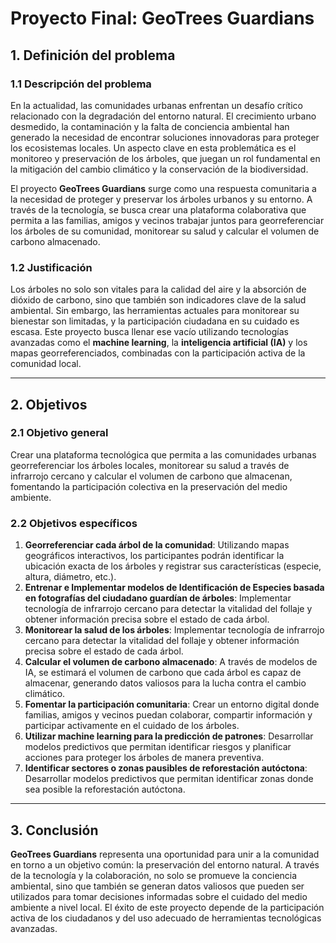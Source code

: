 # Proyecto Final: GeoTrees Guardians

## 1. Definición del problema

### 1.1 Descripción del problema

En la actualidad, las comunidades urbanas enfrentan un desafío crítico relacionado con la degradación del entorno natural. El crecimiento urbano desmedido, la contaminación y la falta de conciencia ambiental han generado la necesidad de encontrar soluciones innovadoras para proteger los ecosistemas locales. Un aspecto clave en esta problemática es el monitoreo y preservación de los árboles, que juegan un rol fundamental en la mitigación del cambio climático y la conservación de la biodiversidad.

El proyecto **GeoTrees Guardians** surge como una respuesta comunitaria a la necesidad de proteger y preservar los árboles urbanos y su entorno. A través de la tecnología, se busca crear una plataforma colaborativa que permita a las familias, amigos y vecinos trabajar juntos para georreferenciar los árboles de su comunidad, monitorear su salud y calcular el volumen de carbono almacenado.

### 1.2 Justificación

Los árboles no solo son vitales para la calidad del aire y la absorción de dióxido de carbono, sino que también son indicadores clave de la salud ambiental. Sin embargo, las herramientas actuales para monitorear su bienestar son limitadas, y la participación ciudadana en su cuidado es escasa. Este proyecto busca llenar ese vacío utilizando tecnologías avanzadas como el **machine learning**, la **inteligencia artificial (IA)** y los mapas georreferenciados, combinadas con la participación activa de la comunidad local.

---

## 2. Objetivos

### 2.1 Objetivo general

Crear una plataforma tecnológica que permita a las comunidades urbanas georreferenciar los árboles locales, monitorear su salud a través de infrarrojo cercano y calcular el volumen de carbono que almacenan, fomentando la participación colectiva en la preservación del medio ambiente.

### 2.2 Objetivos específicos

1. **Georreferenciar cada árbol de la comunidad**: Utilizando mapas geográficos interactivos, los participantes podrán identificar la ubicación exacta de los árboles y registrar sus características (especie, altura, diámetro, etc.).
2. **Entrenar e Implementar modelos de Identificación de Especies basada en fotografías del ciudadano guardían de árboles**: Implementar tecnología de infrarrojo cercano para detectar la vitalidad del follaje y obtener información precisa sobre el estado de cada árbol.
3. **Monitorear la salud de los árboles**: Implementar tecnología de infrarrojo cercano para detectar la vitalidad del follaje y obtener información precisa sobre el estado de cada árbol.
4. **Calcular el volumen de carbono almacenado**: A través de modelos de IA, se estimará el volumen de carbono que cada árbol es capaz de almacenar, generando datos valiosos para la lucha contra el cambio climático.
5. **Fomentar la participación comunitaria**: Crear un entorno digital donde familias, amigos y vecinos puedan colaborar, compartir información y participar activamente en el cuidado de los árboles.
6. **Utilizar machine learning para la predicción de patrones**: Desarrollar modelos predictivos que permitan identificar riesgos y planificar acciones para proteger los árboles de manera preventiva.
7. **Identificar sectores o zonas pausibles de reforestación autóctona**: Desarrollar modelos predictivos que permitan identificar zonas donde sea posible la reforestación autóctona.
---

## 3. Conclusión

**GeoTrees Guardians** representa una oportunidad para unir a la comunidad en torno a un objetivo común: la preservación del entorno natural. A través de la tecnología y la colaboración, no solo se promueve la conciencia ambiental, sino que también se generan datos valiosos que pueden ser utilizados para tomar decisiones informadas sobre el cuidado del medio ambiente a nivel local. El éxito de este proyecto depende de la participación activa de los ciudadanos y del uso adecuado de herramientas tecnológicas avanzadas.
